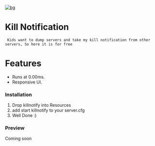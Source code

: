 [![bg][banner]][website]

[banner]: https://cdn.discordapp.com/attachments/800195998235623425/941343857344401448/KILLNOTIFICATION.png
[website]: https://tronix.dev

# Kill Notification
```
 Kids want to dump servers and take my kill notification from other servers, So here it is for free 
```

# Features
- Runs at 0.00ms.
- Responsive UI.

### Installation
1. Drop killnotify into Resources
2. add start killnotify to your server.cfg
3. Well Done :)

### Preview
 
 Coming soon

